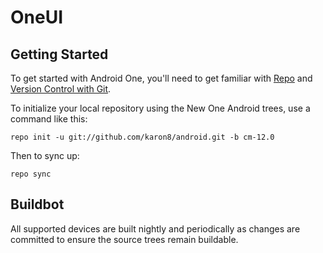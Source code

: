 OneUI
===============

Getting Started
---------------

To get started with Android One, you'll need to get
familiar with [Repo](https://source.android.com/source/using-repo.html) and [Version Control with Git](https://source.android.com/source/version-control.html).

To initialize your local repository using the New One Android trees, use a command like this:

    repo init -u git://github.com/karon8/android.git -b cm-12.0

Then to sync up:

    repo sync
Buildbot
--------

All supported devices are built nightly and periodically as changes are committed to ensure the source trees remain buildable.
